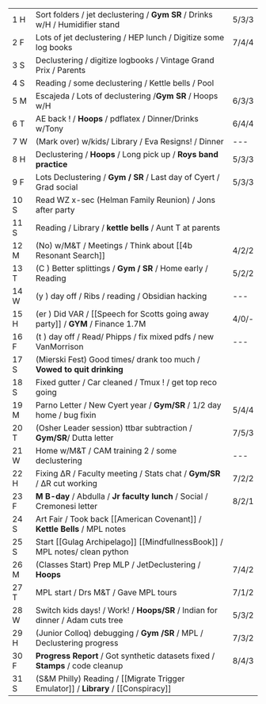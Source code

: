 |      |                                                                                    |       |
| ---- | ---------------------------------------------------------------------------------- | ----- |
| 1  H | Sort folders / jet declustering / **Gym SR** / Drinks w/H / Humidifier stand       | 5/3/3 |
| 2  F | Lots of jet declustering / HEP lunch / Digitize some log books                     | 7/4/4 |
| 3  S | Declustering / digitize logbooks / Vintage Grand Prix / Parents                    |       |
| 4  S | Reading / some declustering / Kettle bells / Pool                                  |       |
| 5  M | Escajeda / Lots of declustering /**Gym SR** / Hoops w/H                            | 6/3/3 |
| 6  T | AE back ! / **Hoops** / pdflatex / Dinner/Drinks w/Tony                            | 6/4/4 |
| 7  W | (Mark over) w/kids/ Library / Eva Resigns! / Dinner                                | ---   |
| 8  H | Declustering / **Hoops** / Long pick up / **Roys band practice**                   | 5/3/3 |
| 9  F | Lots Declustering / **Gym / SR** / Last day of Cyert / Grad social                 | 5/3/3 |
| 10 S | Read WZ x-sec (Helman Family Reunion) / Jons after party                           |       |
| 11 S | Reading / Library / **kettle bells** / Aunt T at parents                           |       |
| 12 M | (No) w/M&T / Meetings / Think about [[4b Resonant Search]]                         | 4/2/2 |
| 13 T | (C  ) Better splittings / **Gym / SR** / Home early / Reading                      | 5/2/2 |
| 14 W | (y  ) day off / Ribs / reading / Obsidian hacking                                  | ---   |
| 15 H | (er ) Did VAR / [[Speech for Scotts going away party]] / **GYM** / Finance 1.7M    | 4/0/- |
| 16 F | (t   ) day off / Read/ Phipps / fix mixed pdfs / new VanMorrison                   | ---   |
| 17 S | (Mierski Fest) Good times/ drank too much / **Vowed to quit drinking**             |       |
| 18 S | Fixed gutter / Car cleaned / Tmux ! / get top reco going                           |       |
| 19 M | Parno Letter / New Cyert year / **Gym/SR** / 1/2 day home / bug fixin              | 5/4/4 |
| 20 T | (Osher Leader session) ttbar subtraction / **Gym/SR**/  Dutta letter               | 7/5/3 |
| 21 W | Home w/M&T / CAM training 2 / some declustering                                    | ---   |
| 22 H | Fixing ΔR / Faculty meeting / Stats chat / **Gym/SR** / ΔR cut working             | 7/2/2 |
| 23 F | **M B-day** / Abdulla / **Jr faculty lunch** / Social / Cremonesi letter           | 8/2/1 |
| 24 S | Art Fair / Took back [[American Covenant]] /  **Kettle Bells** / MPL notes         |       |
| 25 S | Start [[Gulag Archipelago]] [[MindfullnessBook]] / MPL notes/ clean python         |       |
| 26 M | (Classes Start) Prep MLP / JetDeclustering / **Hoops**                             | 7/4/2 |
| 27 T | MPL start / Drs M&T / Gave MPL tours                                               | 7/1/2 |
| 28 W | Switch kids days! / Work! / **Hoops/SR** / Indian for dinner / Adam cuts tree      | 5/3/2 |
| 29 H | (Junior Colloq) debugging / **Gym /SR** / MPL / Declustering progress              | 7/3/2 |
| 30 F | **Progress Report** / Got synthetic datasets fixed / **Stamps** / code cleanup     | 8/4/3 |
| 31 S | (S&M Philly) Reading / [[Migrate Trigger Emulator]] / **Library** / [[Conspiracy]] |       |



